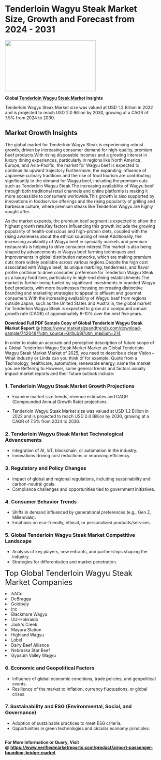 <H1>Tenderloin Wagyu Steak Market Size, Growth and Forecast from 2024 - 2031</H1><img class="aligncenter size-medium wp-image-584254" src="https://thirdeyenews.in/wp-content/uploads/2024/09/Global-Market-Research-300x168.jpeg" alt="" width="300" height="168" /><p><strong>Global&nbsp;<a href="https://www.marketsizeandtrends.com/download-sample/742048/?utm_source=Github8j?utm_medium=214">Tenderloin Wagyu Steak Market</a> Insights</strong></p><p>Tenderloin Wagyu Steak Market size was valued at USD 1.2 Billion in 2022 and is projected to reach USD 2.0 Billion by 2030, growing at a CAGR of 7.5% from 2024 to 2030.</p><p><h2>Market Growth Insights</h2> <p>The global market for Tenderloin Wagyu Steak is experiencing robust growth, driven by increasing consumer demand for high-quality, premium beef products.With rising disposable incomes and a growing interest in luxury dining experiences, particularly in regions like North America, Europe, and Asia-Pacific, the market for Wagyu beef is expected to continue its upward trajectory.Furthermore, the expanding influence of Japanese culinary traditions and the rise of food tourism are contributing significantly to the demand for Wagyu beef, including the premium cuts such as Tenderloin Wagyu Steak.The increasing availability of Wagyu beef through both traditional retail channels and online platforms is making it more accessible to consumers worldwide.This growth is also supported by innovations in foodservice offerings and the rising popularity of grilling and barbecue culture, where premium steaks like Tenderloin Wagyu are highly sought after.</p> <p>As the market expands, the premium beef segment is expected to show the highest growth rate.Key factors influencing this growth include the growing popularity of health-conscious and high-protein diets, coupled with the rising awareness about the ethical sourcing of meat.Additionally, the increasing availability of Wagyu beef in specialty markets and premium restaurants is helping to drive consumer interest.The market is also being shaped by advancements in Wagyu beef farming techniques and improvements in global distribution networks, which are making premium cuts more widely available across various regions.Despite the high cost associated with Wagyu beef, its unique marbling, tenderness, and flavor profile continue to drive consumer preference for Tenderloin Wagyu Steak as a luxury food item, particularly in high-end dining establishments.The market is further being fueled by significant investments in branded Wagyu beef products, with more businesses focusing on creating distinctive branding and marketing strategies to appeal to affluent and gourmet consumers.With the increasing availability of Wagyu beef from regions outside Japan, such as the United States and Australia, the global market for Tenderloin Wagyu Steak is expected to grow at a compound annual growth rate (CAGR) of approximately 8-10% over the next five years.<p><span class=""><strong>Download Full PDF Sample Copy of Global Tenderloin Wagyu Steak Market Report</strong> @ <a href="https://www.marketsizeandtrends.com/download-sample/742048/?utm_source=Github8j?utm_medium=214" target="_blank">https://www.marketsizeandtrends.com/download-sample/742048/?utm_source=Github8j?utm_medium=214</a></span></p><p>In order to make an accurate and perceptive description of future scope of a Global&nbsp;Tenderloin Wagyu Steak Market Market as Global&nbsp;Tenderloin Wagyu Steak Market Market of 2025, you need to describe a clear Vision &ndash; What Industry or Linda can you think of for example: Quote from a Technology, healthcare, automotive, renewable energy, name the market you are Reffering to.However, some general trends and factors usually impact market reports and their future outlook include:</p><h3>1.&nbsp;<strong>Tenderloin Wagyu Steak Market Growth Projections</strong></h3><ul><li>Examine market size trends, revenue estimates and CAGR (Compounded Annual Growth Rate) projections.</li><li><p>Tenderloin Wagyu Steak Market size was valued at USD 1.2 Billion in 2022 and is projected to reach USD 2.0 Billion by 2030, growing at a CAGR of 7.5% from 2024 to 2030.</p></li></ul><h3>2.&nbsp;<strong>Tenderloin Wagyu Steak Market Technological Advancements</strong></h3><ul><li>Integration of AI, IoT, blockchain, or automation in the industry.</li><li>Innovations driving cost reductions or improving efficiency.</li></ul><h3>3.&nbsp;<strong>Regulatory and Policy Changes</strong></h3><ul><li>Impact of global and regional regulations, including sustainability and carbon-neutral goals.</li><li>Compliance challenges and opportunities tied to government initiatives.</li></ul><h3>4.&nbsp;<strong>Consumer Behavior Trends</strong></h3><ul><li>Shifts in demand influenced by generational preferences (e.g., Gen Z, Millennials).</li><li>Emphasis on eco-friendly, ethical, or personalized products/services.</li></ul><h3>5.&nbsp;<strong>Global Tenderloin Wagyu Steak Market Competitive Landscape</strong></h3><ul><li>Analysis of key players, new entrants, and partnerships shaping the industry.</li><li>Strategies for differentiation and market penetration.</li></ul><p data-pm-slice="1 1 []"><span style="color: inherit; font-family: inherit; font-size: 25px;">Top Global Tenderloin Wagyu Steak Market Companies</span></p><div class="" data-test-id=""><p><li>AACo</li><li> DeBragga</li><li> Goldbely</li><li> Inc</li><li> Blackmore Wagyu</li><li> UU-Hokkaido</li><li> Jack's Creek</li><li> Mayura Station</li><li> Highland Wagyu</li><li> Lobel</li><li> Dairy Beef Alliance</li><li> Nebraska Star Beef</li><li> Gypsum Valley Wagyu</li></p></div><h3>6.&nbsp;<strong>Economic and Geopolitical Factors</strong></h3><ul><li>Influence of global economic conditions, trade policies, and geopolitical events.</li><li>Resilience of the market to inflation, currency fluctuations, or global crises.</li></ul><h3>7.&nbsp;<strong>Sustainability and ESG (Environmental, Social, and Governance)</strong></h3><ul><li>Adoption of sustainable practices to meet ESG criteria.</li><li>Opportunities in green technologies and circular economy principles.</li></ul><h2><strong style="font-size: 14px;">For More Information or Query, Visit @&nbsp;</strong><a style="background-color: #ffffff; font-size: 14px;" href="https://www.marketsizeandtrends.com/report/tenderloin-wagyu-steak-market/" target="_blank">https://www.verifiedmarketreports.com/product/airport-passenger-boarding-bridge-market</a></h2>